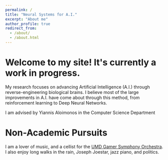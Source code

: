 ```yaml
---
permalink: /
title: "Neural Systems for A.I."
excerpt: "About me"
author_profile: true
redirect_from: 
  - /about/
  - /about.html
---
```


Welcome to my site! It's currently a work in progress.  
===
My research focuses on advancing Artificial Intelligence (A.I.) through reverse-engineering biological brains.  I believe most of the large improvements in A.I. have come about through this method, from reinforcement learning to Deep Neural Networks.  

I am advised by Yiannis Aloimonos in the Computer Science Department



Non-Academic Pursuits
===

I am a lover of music, and a cellist for the [UMD Gamer Symphony Orchestra](http://umd.gamersymphony.org/homepage.php).  I also enjoy long walks in the rain, Joseph Joestar, jazz piano, and politics. 
